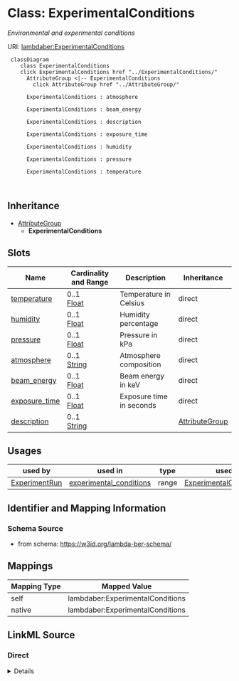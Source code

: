 

# Class: ExperimentalConditions 


_Environmental and experimental conditions_





URI: [lambdaber:ExperimentalConditions](https://w3id.org/lambda-ber-schema/ExperimentalConditions)





```mermaid
 classDiagram
    class ExperimentalConditions
    click ExperimentalConditions href "../ExperimentalConditions/"
      AttributeGroup <|-- ExperimentalConditions
        click AttributeGroup href "../AttributeGroup/"
      
      ExperimentalConditions : atmosphere
        
      ExperimentalConditions : beam_energy
        
      ExperimentalConditions : description
        
      ExperimentalConditions : exposure_time
        
      ExperimentalConditions : humidity
        
      ExperimentalConditions : pressure
        
      ExperimentalConditions : temperature
        
      
```





## Inheritance
* [AttributeGroup](AttributeGroup.md)
    * **ExperimentalConditions**



## Slots

| Name | Cardinality and Range | Description | Inheritance |
| ---  | --- | --- | --- |
| [temperature](temperature.md) | 0..1 <br/> [Float](Float.md) | Temperature in Celsius | direct |
| [humidity](humidity.md) | 0..1 <br/> [Float](Float.md) | Humidity percentage | direct |
| [pressure](pressure.md) | 0..1 <br/> [Float](Float.md) | Pressure in kPa | direct |
| [atmosphere](atmosphere.md) | 0..1 <br/> [String](String.md) | Atmosphere composition | direct |
| [beam_energy](beam_energy.md) | 0..1 <br/> [Float](Float.md) | Beam energy in keV | direct |
| [exposure_time](exposure_time.md) | 0..1 <br/> [Float](Float.md) | Exposure time in seconds | direct |
| [description](description.md) | 0..1 <br/> [String](String.md) |  | [AttributeGroup](AttributeGroup.md) |





## Usages

| used by | used in | type | used |
| ---  | --- | --- | --- |
| [ExperimentRun](ExperimentRun.md) | [experimental_conditions](experimental_conditions.md) | range | [ExperimentalConditions](ExperimentalConditions.md) |







## Identifier and Mapping Information






### Schema Source


* from schema: https://w3id.org/lambda-ber-schema/




## Mappings

| Mapping Type | Mapped Value |
| ---  | ---  |
| self | lambdaber:ExperimentalConditions |
| native | lambdaber:ExperimentalConditions |






## LinkML Source

<!-- TODO: investigate https://stackoverflow.com/questions/37606292/how-to-create-tabbed-code-blocks-in-mkdocs-or-sphinx -->

### Direct

<details>
```yaml
name: ExperimentalConditions
description: Environmental and experimental conditions
from_schema: https://w3id.org/lambda-ber-schema/
is_a: AttributeGroup
attributes:
  temperature:
    name: temperature
    description: Temperature in Celsius
    from_schema: https://w3id.org/lambda-ber-schema/
    domain_of:
    - StorageConditions
    - ExperimentalConditions
    - BiophysicalProperty
    range: float
  humidity:
    name: humidity
    description: Humidity percentage
    from_schema: https://w3id.org/lambda-ber-schema/
    rank: 1000
    domain_of:
    - ExperimentalConditions
    range: float
  pressure:
    name: pressure
    description: Pressure in kPa
    from_schema: https://w3id.org/lambda-ber-schema/
    rank: 1000
    domain_of:
    - ExperimentalConditions
    range: float
  atmosphere:
    name: atmosphere
    description: Atmosphere composition
    from_schema: https://w3id.org/lambda-ber-schema/
    domain_of:
    - StorageConditions
    - ExperimentalConditions
  beam_energy:
    name: beam_energy
    description: Beam energy in keV
    from_schema: https://w3id.org/lambda-ber-schema/
    domain_of:
    - XRFImage
    - ExperimentalConditions
    range: float
  exposure_time:
    name: exposure_time
    description: Exposure time in seconds
    from_schema: https://w3id.org/lambda-ber-schema/
    domain_of:
    - Image
    - ExperimentalConditions
    range: float

```
</details>

### Induced

<details>
```yaml
name: ExperimentalConditions
description: Environmental and experimental conditions
from_schema: https://w3id.org/lambda-ber-schema/
is_a: AttributeGroup
attributes:
  temperature:
    name: temperature
    description: Temperature in Celsius
    from_schema: https://w3id.org/lambda-ber-schema/
    alias: temperature
    owner: ExperimentalConditions
    domain_of:
    - StorageConditions
    - ExperimentalConditions
    - BiophysicalProperty
    range: float
  humidity:
    name: humidity
    description: Humidity percentage
    from_schema: https://w3id.org/lambda-ber-schema/
    rank: 1000
    alias: humidity
    owner: ExperimentalConditions
    domain_of:
    - ExperimentalConditions
    range: float
  pressure:
    name: pressure
    description: Pressure in kPa
    from_schema: https://w3id.org/lambda-ber-schema/
    rank: 1000
    alias: pressure
    owner: ExperimentalConditions
    domain_of:
    - ExperimentalConditions
    range: float
  atmosphere:
    name: atmosphere
    description: Atmosphere composition
    from_schema: https://w3id.org/lambda-ber-schema/
    alias: atmosphere
    owner: ExperimentalConditions
    domain_of:
    - StorageConditions
    - ExperimentalConditions
    range: string
  beam_energy:
    name: beam_energy
    description: Beam energy in keV
    from_schema: https://w3id.org/lambda-ber-schema/
    alias: beam_energy
    owner: ExperimentalConditions
    domain_of:
    - XRFImage
    - ExperimentalConditions
    range: float
  exposure_time:
    name: exposure_time
    description: Exposure time in seconds
    from_schema: https://w3id.org/lambda-ber-schema/
    alias: exposure_time
    owner: ExperimentalConditions
    domain_of:
    - Image
    - ExperimentalConditions
    range: float
  description:
    name: description
    from_schema: https://w3id.org/lambda-ber-schema/
    alias: description
    owner: ExperimentalConditions
    domain_of:
    - NamedThing
    - AttributeGroup
    range: string

```
</details>
